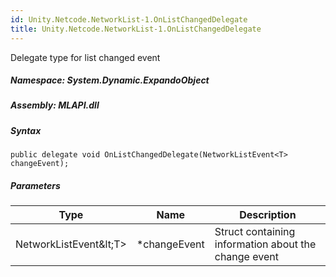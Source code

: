 ```yaml
---  
id: Unity.Netcode.NetworkList-1.OnListChangedDelegate  
title: Unity.Netcode.NetworkList-1.OnListChangedDelegate  
---
```


<div class="markdown level0 summary">

Delegate type for list changed event

</div>

<div class="markdown level0 conceptual">

</div>

##### **Namespace**: System.Dynamic.ExpandoObject

##### **Assembly**: MLAPI.dll

##### Syntax

``` lang-csharp
public delegate void OnListChangedDelegate(NetworkListEvent<T> changeEvent);
```

##### Parameters

| Type                 | Name          | Description                                          |
|----------------------|---------------|------------------------------------------------------|
| NetworkListEvent\&lt;T&gt; | \*changeEvent | Struct containing information about the change event |
